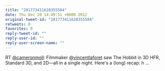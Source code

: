 ```yaml
---
title: "281773411628355584"
date: Thu Dec 20 14:49:51 +0000 2012
original-tweet-id: "281773411628355584"
retweets: 0
favorites: 0
reply-tweet-id: ""
reply-user-id: ""
reply-user-screen-name: ""
---
```

RT <a href="https://twitter.com/cameronmoll">@cameronmoll</a>: Filmmaker <a href="https://twitter.com/vincentlaforet">@vincentlaforet</a> saw The Hobbit in 3D HFR, Standard 3D, and 2D—all in a single night. Here's a (long) recap: h ...

